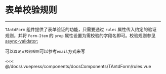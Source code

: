 # 表单校验规则

---

<common-code-format>
  <docsComponents-TAntdForm-rules slot="source"></docsComponents-TAntdForm-rules>

`TAntdForm` 组件提供了表单验证的功能，只需要通过 `rules` 属性传入约定的验证规则，并将 `Form-Item` 的 `prop` 属性设置为需校验的字段名即可。校验规则参见 [async-validator](https://github.com/yiminghe/async-validator);

可以`自定义校验规则`可以参考`email`方式来写

<<< @/docs/.vuepress/components/docsComponents/TAntdForm/rules.vue
</common-code-format>
